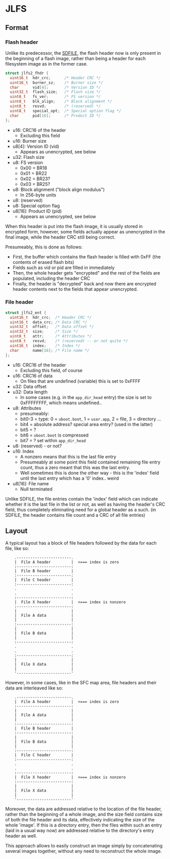 # JLFS

## Format

### Flash header

Unlike its predecessor, the [SDFILE](sdfile.md), the flash header now is only present in the beginning of a flash image, rather than being a header for each filesystem image as in the former case.

```c
struct jlfs2_fhdr {
  uint16_t  hdr_crc;      /* Header CRC */
  uint16_t  burner_sz;    /* Burner size */
  char      vid[4];       /* Version ID */
  uint32_t  flash_size;   /* Flash size */
  uint8_t   fs_ver;       /* FS version */
  uint8_t   blk_align;    /* Block alignment */
  uint8_t   resvd;        /* (reserved) */
  uint8_t   special_opt;  /* Special option flag */
  char      pid[16];      /* Product ID */
};
```

- u16: CRC16 of the header
  * Excluding this field
- u16: Burner size
- u8[4]: Version ID (vid)
  * Appears as unencrypted, see below
- u32: Flash size
- u8: FS version
  * 0x00 = BR18
  * 0x01 = BR22
  * 0x02 = BR23?
  * 0x03 = BR25?
- u8: Block alignment ("block align modulus")
  * In 256-byte units
- u8: (reserved)
- u8: Special option flag
- u8[16]: Product ID (pid)
  * Appears as unencrypted, see below

When this header is put into the flash image, it is usually stored in encrypted form, however, some fields actually appear as unencrypted in the final image, while the header CRC still being correct.

Presumeably, this is done as follows:
 - First, the buffer which contains the flash header is filled with 0xFF (the contents of erased flash bits)
 - Fields such as vid or pid are filled in immediately
 - Then, the whole header gets "encrypted" and the rest of the fields are populated, including the header CRC
 - Finally, the header is "decrypted" back and now there are encrypted header contents next to the fields that appear unencrypted.

### File header

```c
struct jlfs2_ent {
  uint16_t  hdr_crc;  /* Header CRC */
  uint16_t  data_crc; /* Data CRC */
  uint32_t  offset;   /* Data offset */
  uint32_t  size;     /* Size */
  uint8_t   attr;     /* Attributes */
  uint8_t   resvd;    /* (reserved) -- or not quite */
  uint16_t  index;    /* Index */
  char      name[16]; /* File name */
};
```

- u16: CRC16 of the header
  * Excluding this field, of course
- u16: CRC16 of data
  * On files that are undefined (variable) this is set to 0xFFFF
- u32: Data offset
- u32: Data length
  * In some cases (e.g. in the `app_dir_head` entry) the size is set to 0xFFFFFFFF, which means undefined..
- u8: Attributes
  * presumeably:
  * bit0-3 = type: 0 = `uboot.boot`, 1 = `user.app`, 2 = file, 3 = directory ...
  * bit4 = absolute address? special area entry? (used in the latter)
  * bit5 = ?
  * bit6 = `uboot.boot` is compressed
  * bit7 = ? set within `app_dir_head`
- u8: (reserved) - or not?
- u16: Index
  * A nonzero means that this is the last file entry
  * Presumeably at some point this field contained remaining file entry count, thus a zero meant that this was the last entry.
  * Well sometimes this is done the other way - this is the 'index' field until the last entry which has a '0' index.. weird
- u8[16]: File name
  * Null terminated

Unlike SDFILE, the file entries contain the 'index' field which can indicate whether it is the last file in the list or not, as well as having the header's CRC field, thus completely eliminating need for a global header as a such. (in SDFILE, the header contains file count and a CRC of all file entries)

## Layout

A typical layout has a block of file headers followed by the data for each file, like so:

```
    .------------------------.
    |  File A header         |  <=== index is zero
    :------------------------:
    |  File B header         |
    :------------------------:
    |  File C header         |
    :------------------------:
    .                        .
    .                        .
    :------------------------:
    |  File X header         |  <=== index is nonzero
    :------------------------:
    |                        |
    |  File A data           |
    |                        |
    :------------------------:
    |                        |
    |  File B data           |
    |                        |
    :------------------------:
    .                        .
    .                        .
    :------------------------:
    |                        |
    |  File X data           |
    |                        |
    '------------------------'
```

However, in some cases, like in the SFC map area, file headers and their data are interleaved like so:

```
    .------------------------.
    |  File A header         |  <=== index is zero
    :------------------------:
    |                        |
    |  File A data           |
    |                        |
    :------------------------:
    |  File B header         |
    :------------------------:
    |                        |
    |  File B data           |
    |                        |
    :------------------------:
    |  File C header         |
    :------------------------:
    .                        .
    .                        .
    :------------------------:
    |  File X header         |  <=== index is nonzero
    :------------------------:
    |                        |
    |  File X data           |
    |                        |
    '------------------------'
```

Moreover, the data are addressed relative to the location of the file header, rather than the beginning of a whole image, and the size field contains size of both the file header and its data, effectively indicating the size of the whole 'image'.
If this is a directory entry, then the files within such an entry (laid in a usual way now) are addressed relative to the directory's entry header as well.

This approach allows to easily construct an image simply by concatenating several images together, without any need to reconstruct the whole image.
